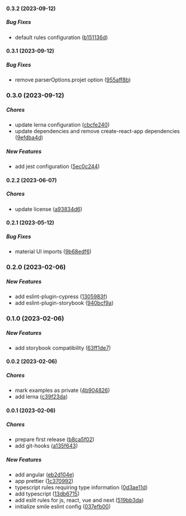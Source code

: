 #### 0.3.2 (2023-09-12)

##### Bug Fixes

- default rules configuration ([b151136d](https://github.com/Smile-SA/eslint-plugin-smile/commit/b151136d13689b2b67878e9d98f0920c6405d236))

#### 0.3.1 (2023-09-12)

##### Bug Fixes

- remove parserOptions.projet option ([955aff8b](https://github.com/Smile-SA/eslint-plugin-smile/commit/955aff8bb39bd8793400a655b42770796af2fb8d))

### 0.3.0 (2023-09-12)

##### Chores

- update lerna configuration ([cbcfe240](https://github.com/Smile-SA/eslint-plugin-smile/commit/cbcfe2409ab3cdedc88a30eeee60213fc4c16305))
- update dependencies and remove create-react-app dependencies ([9efdba4d](https://github.com/Smile-SA/eslint-plugin-smile/commit/9efdba4d7bc8d2e196b1918b39ac676401bed592))

##### New Features

- add jest configuration ([5ec0c244](https://github.com/Smile-SA/eslint-plugin-smile/commit/5ec0c244974f87118244160bca1edac88fe6d2dd))

#### 0.2.2 (2023-06-07)

##### Chores

- update license ([a93834d6](https://github.com/Smile-SA/eslint-plugin-smile/commit/a93834d619a7b2c2a1d6be214dc3977bc819336a))

#### 0.2.1 (2023-05-12)

##### Bug Fixes

- material UI imports ([9b68edf6](https://github.com/Smile-SA/eslint-plugin-smile/commit/9b68edf6a04ff00ff98d6e99ce1af18121da8aa0))

### 0.2.0 (2023-02-06)

##### New Features

- add eslint-plugin-cypress ([1305983f](https://github.com/Smile-SA/eslint-plugin-smile/commit/1305983fc5d6908532f039b335eca555fde6eb19))
- add eslint-plugin-storybook ([940bcf9a](https://github.com/Smile-SA/eslint-plugin-smile/commit/940bcf9a19cd46c44b9a3a5cce5d044bcedb9e08))

### 0.1.0 (2023-02-06)

##### New Features

- add storybook compatibility ([63ff1de7](https://github.com/Smile-SA/eslint-plugin-smile/commit/63ff1de776bc550e6c82039ee9e54d6094803504))

#### 0.0.2 (2023-02-06)

##### Chores

- mark examples as private ([4b904826](https://github.com/Smile-SA/eslint-plugin-smile/commit/4b90482671b50c8fb5522d45b97d44011953023b))
- add lerna ([c39f23da](https://github.com/Smile-SA/eslint-plugin-smile/commit/c39f23da575f7d18f2beccf76dc9017834b941e2))

#### 0.0.1 (2023-02-06)

##### Chores

- prepare first release ([b8ca5f02](https://github.com/Smile-SA/eslint-plugin-smile/commit/b8ca5f02e7abacd5c341eff7030f36160268a8f4))
- add git-hooks ([a135f643](https://github.com/Smile-SA/eslint-plugin-smile/commit/a135f64380a53995d983021f31adab3d167b5645))

##### New Features

- add angular ([eb2d104e](https://github.com/Smile-SA/eslint-plugin-smile/commit/eb2d104e03edd8afa67df0ad947695f9de487529))
- app prettier ([1c370992](https://github.com/Smile-SA/eslint-plugin-smile/commit/1c370992c13286a7a533f400267787a03f62eab0))
- typescript rules requiring type information ([0d3ae11d](https://github.com/Smile-SA/eslint-plugin-smile/commit/0d3ae11dee93954c20b0ba4c59c6a8d93be135e2))
- add typescript ([13db6715](https://github.com/Smile-SA/eslint-plugin-smile/commit/13db6715b577e2108db09f40ed2ba0ddb277de5c))
- add eslit rules for js, react, vue and next ([519bb3da](https://github.com/Smile-SA/eslint-plugin-smile/commit/519bb3da9ff4ba0e21ea6b0f2adb2d1f4aca0465))
- initialize smile eslint config ([037efb00](https://github.com/Smile-SA/eslint-plugin-smile/commit/037efb008ce116dc970f8686fedec176edae55a1))
